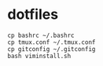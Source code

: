 # dotfiles

```
cp bashrc ~/.bashrc
cp tmux.conf ~/.tmux.conf
cp gitconfig ~/.gitconfig
bash viminstall.sh 
```
